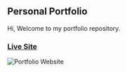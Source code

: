 ## Personal Portfolio
Hi, Welcome to my portfolio repository.
### [Live Site](aj-portfolio-tau.vercel.app)

![Portfolio Website](https://i.ibb.co/WgPMpts/image.png)

